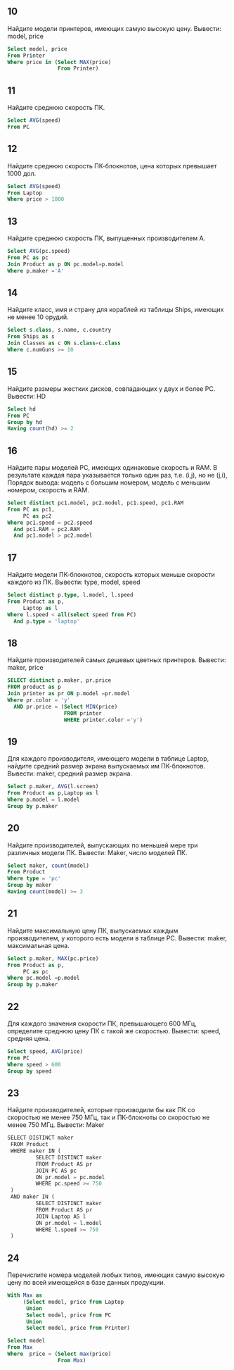 ## 10
Найдите модели принтеров, имеющих самую высокую цену. Вывести: model, price

```sql
Select model, price
From Printer 
Where price in (Select MAX(price)
                From Printer)
```

## 11
Найдите среднюю скорость ПК.

```sql
Select AVG(speed)
From PC
```

## 12
Найдите среднюю скорость ПК-блокнотов, цена которых превышает 1000 дол.

```sql
Select AVG(speed)
From Laptop
Where price > 1000
```

## 13
Найдите среднюю скорость ПК, выпущенных производителем A.

```sql
Select AVG(pc.speed)
From PC as pc
Join Product as p ON pc.model=p.model
Where p.maker ='A'
```

## 14
Найдите класс, имя и страну для кораблей из таблицы Ships, имеющих не менее 10 орудий.

```sql
Select s.class, s.name, c.country
From Ships as s
Join Classes as c ON s.class=c.class
Where c.numGuns >= 10
```

## 15
Найдите размеры жестких дисков, совпадающих у двух и более PC. Вывести: HD

```sql
Select hd
From PC
Group by hd
Having count(hd) >= 2
```

## 16
Найдите пары моделей PC, имеющих одинаковые скорость и RAM. В результате каждая пара указывается только один раз, т.е. (i,j), но не (j,i), Порядок вывода: модель с большим номером, модель с меньшим номером, скорость и RAM.

```sql
Select distinct pc1.model, pc2.model, pc1.speed, pc1.RAM
From PC as pc1, 
     PC as pc2
Where pc1.speed = pc2.speed
  And pc1.RAM = pc2.RAM
  And pc1.model > pc2.model
```

## 17
Найдите модели ПК-блокнотов, скорость которых меньше скорости каждого из ПК.
Вывести: type, model, speed

```sql
Select distinct p.type, l.model, l.speed
From Product as p,
     Laptop as l
Where l.speed < all(select speed from PC)
  And p.type = 'laptop'
```

## 18
Найдите производителей самых дешевых цветных принтеров. Вывести: maker, price

```sql
SELECT distinct p.maker, pr.price
FROM product as p
Join printer as pr ON p.model =pr.model
Where pr.color = 'y'
  AND pr.price = (Select MIN(price) 
                  FROM printer
                  WHERE printer.color ='y')
```

## 19
Для каждого производителя, имеющего модели в таблице Laptop, найдите средний размер экрана выпускаемых им ПК-блокнотов.
Вывести: maker, средний размер экрана.

```sql
Select p.maker, AVG(l.screen)
From Product as p,Laptop as l
Where p.model = l.model
Group by p.maker
```

## 20
Найдите производителей, выпускающих по меньшей мере три различных модели ПК. Вывести: Maker, число моделей ПК.

```sql
Select maker, count(model)
From Product
Where type = 'pc'
Group by maker
Having count(model) >= 3
```

## 21
Найдите максимальную цену ПК, выпускаемых каждым производителем, у которого есть модели в таблице PC.
Вывести: maker, максимальная цена.

```sql
Select p.maker, MAX(pc.price)
From Product as p,
     PC as pc
Where pc.model =p.model
Group by p.maker
```

## 22
Для каждого значения скорости ПК, превышающего 600 МГц, определите среднюю цену ПК с такой же скоростью. Вывести: speed, средняя цена.

```sql
Select speed, AVG(price)
From PC
Where speed > 600
Group by speed
```

## 23
Найдите производителей, которые производили бы как ПК
со скоростью не менее 750 МГц, так и ПК-блокноты со скоростью не менее 750 МГц.
Вывести: Maker

```sql
SELECT DISTINCT maker 
 FROM Product 
 WHERE maker IN ( 
         SELECT DISTINCT maker  
         FROM Product AS pr 
         JOIN PC AS pc 
         ON pr.model = pc.model 
         WHERE pc.speed >= 750 
 ) 
 AND maker IN ( 
         SELECT DISTINCT maker  
         FROM Product AS pr  
         JOIN Laptop AS l 
         ON pr.model = l.model 
         WHERE l.speed >= 750 
 )
```

## 24
Перечислите номера моделей любых типов, имеющих самую высокую цену по всей имеющейся в базе данных продукции.

```sql
With Max as 
     (Select model, price from Laptop
      Union
      Select model, price from PC
      Union 
      Select model, price from Printer)

Select model
From Max
Where  price = (Select max(price) 
                From Max)
```
